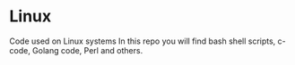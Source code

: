 # Linux
Code used on Linux systems
In this repo you will find bash shell scripts, c-code, Golang code, Perl and others.
